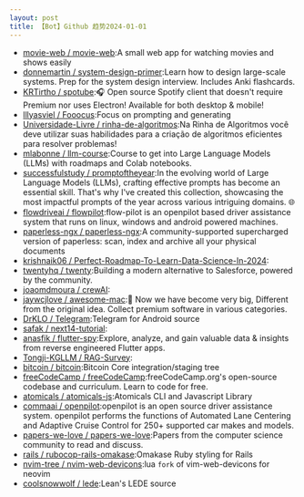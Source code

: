 ```yaml
---
layout: post
title: 【Bot】Github 趋势2024-01-01
---
```


* [movie-web / movie-web](https://github.com/movie-web/movie-web):A small web app for watching movies and shows easily
* [donnemartin / system-design-primer](https://github.com/donnemartin/system-design-primer):Learn how to design large-scale systems. Prep for the system design interview. Includes Anki flashcards.
* [KRTirtho / spotube](https://github.com/KRTirtho/spotube):🎧 Open source Spotify client that doesn't require Premium nor uses Electron! Available for both desktop & mobile!
* [lllyasviel / Fooocus](https://github.com/lllyasviel/Fooocus):Focus on prompting and generating
* [Universidade-Livre / rinha-de-algoritmos](https://github.com/Universidade-Livre/rinha-de-algoritmos):Na Rinha de Algoritmos você deve utilizar suas habilidades para a criação de algoritmos eficientes para resolver problemas!
* [mlabonne / llm-course](https://github.com/mlabonne/llm-course):Course to get into Large Language Models (LLMs) with roadmaps and Colab notebooks.
* [successfulstudy / promptoftheyear](https://github.com/successfulstudy/promptoftheyear):In the evolving world of Large Language Models (LLMs), crafting effective prompts has become an essential skill. That's why I've created this collection, showcasing the most impactful prompts of the year across various intriguing domains. 🌐
* [flowdriveai / flowpilot](https://github.com/flowdriveai/flowpilot):flow-pilot is an openpilot based driver assistance system that runs on linux, windows and android powered machines.
* [paperless-ngx / paperless-ngx](https://github.com/paperless-ngx/paperless-ngx):A community-supported supercharged version of paperless: scan, index and archive all your physical documents
* [krishnaik06 / Perfect-Roadmap-To-Learn-Data-Science-In-2024](https://github.com/krishnaik06/Perfect-Roadmap-To-Learn-Data-Science-In-2024):
* [twentyhq / twenty](https://github.com/twentyhq/twenty):Building a modern alternative to Salesforce, powered by the community.
* [joaomdmoura / crewAI](https://github.com/joaomdmoura/crewAI):
* [jaywcjlove / awesome-mac](https://github.com/jaywcjlove/awesome-mac): Now we have become very big, Different from the original idea. Collect premium software in various categories.
* [DrKLO / Telegram](https://github.com/DrKLO/Telegram):Telegram for Android source
* [safak / next14-tutorial](https://github.com/safak/next14-tutorial):
* [anasfik / flutter-spy](https://github.com/anasfik/flutter-spy):Explore, analyze, and gain valuable data & insights from reverse engineered Flutter apps.
* [Tongji-KGLLM / RAG-Survey](https://github.com/Tongji-KGLLM/RAG-Survey):
* [bitcoin / bitcoin](https://github.com/bitcoin/bitcoin):Bitcoin Core integration/staging tree
* [freeCodeCamp / freeCodeCamp](https://github.com/freeCodeCamp/freeCodeCamp):freeCodeCamp.org's open-source codebase and curriculum. Learn to code for free.
* [atomicals / atomicals-js](https://github.com/atomicals/atomicals-js):Atomicals CLI and Javascript Library
* [commaai / openpilot](https://github.com/commaai/openpilot):openpilot is an open source driver assistance system. openpilot performs the functions of Automated Lane Centering and Adaptive Cruise Control for 250+ supported car makes and models.
* [papers-we-love / papers-we-love](https://github.com/papers-we-love/papers-we-love):Papers from the computer science community to read and discuss.
* [rails / rubocop-rails-omakase](https://github.com/rails/rubocop-rails-omakase):Omakase Ruby styling for Rails
* [nvim-tree / nvim-web-devicons](https://github.com/nvim-tree/nvim-web-devicons):lua `fork` of vim-web-devicons for neovim
* [coolsnowwolf / lede](https://github.com/coolsnowwolf/lede):Lean's LEDE source
